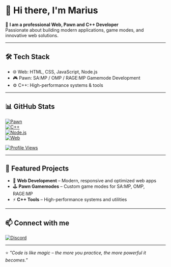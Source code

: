 # 👋 Hi there, I'm **Marius**

🚀 **I am a professional Web, Pawn and C++ Developer**  
Passionate about building modern applications, game modes, and innovative web solutions.  

---

## 🛠️ Tech Stack
- 🌐 Web: HTML, CSS, JavaScript, Node.js  
- 🎮 Pawn: SA:MP / OMP / RAGE:MP Gamemode Development  
- ⚙️ C++: High-performance systems & tools  

---

## 📊 GitHub Stats
[![Pawn](https://img.shields.io/badge/Language-Pawn-blue?style=for-the-badge&logo=samp&logoColor=white)](https://github.com/mar1usdev?tab=repositories&q=Pawn)  
[![C++](https://img.shields.io/badge/Language-C++-00599C?style=for-the-badge&logo=cplusplus&logoColor=white)](https://github.com/mar1usdev?tab=repositories&q=C%2B%2B)  
[![Node.js](https://img.shields.io/badge/Runtime-Node.js-339933?style=for-the-badge&logo=node.js&logoColor=white)](https://github.com/mar1usdev?tab=repositories&q=Node.js)  
[![Web](https://img.shields.io/badge/Web-FullStack-ff69b4?style=for-the-badge)](https://github.com/mar1usdev?tab=repositories&q=Web)  

[![Profile Views](https://komarev.com/ghpvc/?username=mar1usdev&label=Profile%20views&color=0e75b6&style=flat)](https://github.com/mar1usdev)

---

## 🌟 Featured Projects
- 🎯 **Web Development** – Modern, responsive and optimized web apps  
- 🕹️ **Pawn Gamemodes** – Custom game modes for SA:MP, OMP, RAGE:MP  
- ⚡ **C++ Tools** – High-performance systems and utilities  

---

## 📫 Connect with me
[![Discord](https://img.shields.io/badge/Discord-%237289DA.svg?&style=for-the-badge&logo=discord&logoColor=white)](https://discord.gg/https://discord.gg/5WKMVtraRJ)  

---

⭐ *"Code is like magic – the more you practice, the more powerful it becomes."*  
